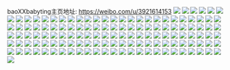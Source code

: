 baoXXbabyting主页地址: https://weibo.com/u/3921614153 
![](https://wx4.sinaimg.cn/mw2000/e9bf1549ly1h9jvft360aj20u0140qdg.jpg) 
![](https://wx4.sinaimg.cn/mw2000/e9bf1549ly1h9jvftovxcj21400u0n82.jpg) 
![](https://wx4.sinaimg.cn/mw2000/e9bf1549ly1h9jvfu1shwj20u0140alx.jpg) 
![](https://wx4.sinaimg.cn/mw2000/e9bf1549ly1h9jvfux4e4j20u0140wr4.jpg) 
![](https://wx4.sinaimg.cn/mw2000/e9bf1549ly1h9jvfvavjtj20u014012x.jpg) 
![](https://wx4.sinaimg.cn/mw2000/e9bf1549ly1h9jvfxplkvj21400u0156.jpg) 
![](https://wx4.sinaimg.cn/mw2000/e9bf1549ly1h9jvfy2wapj20u014048j.jpg) 
![](https://wx4.sinaimg.cn/mw2000/e9bf1549ly1h9jvfwmx7oj20jy0jyjts.jpg) 
![](https://wx4.sinaimg.cn/mw2000/e9bf1549ly1h9jvfyyhecj20u0140qbc.jpg) 
![](https://wx4.sinaimg.cn/mw2000/e9bf1549ly1h9jvfso6ayj20u01407eh.jpg) 
![](https://wx4.sinaimg.cn/mw2000/e9bf1549ly1h9jvfze00kj20u01hcn86.jpg) 
![](https://wx4.sinaimg.cn/mw2000/e9bf1549ly1h9jvfzyi2yj20u01hc19k.jpg) 
![](https://wx4.sinaimg.cn/mw2000/e9bf1549ly1h9jvfyjfzyj20u01hcqcy.jpg) 
![](https://wx4.sinaimg.cn/mw2000/e9bf1549ly1h9jvixvqenj21hc0u0amc.jpg) 
![](https://wx4.sinaimg.cn/mw2000/e9bf1549ly1h9jviycd75j20u01hc47m.jpg) 
![](https://wx4.sinaimg.cn/mw2000/e9bf1549ly1h9jviyqbqaj20u01hcn6h.jpg) 
![](https://wx4.sinaimg.cn/mw2000/e9bf1549ly1h9jvixcp15j21400u0jzm.jpg) 
![](https://wx4.sinaimg.cn/mw2000/e9bf1549ly1h9jvizgapsj20u0140wm4.jpg) 
![](https://wx4.sinaimg.cn/mw2000/e9bf1549ly1h9jas7f29fj22c0340kjn.jpg) 
![](https://wx4.sinaimg.cn/mw2000/e9bf1549ly1h9jas8pwc2j22c03404qr.jpg) 
![](https://wx4.sinaimg.cn/mw2000/e9bf1549ly1h9jas623udj22c0340hdv.jpg) 
![](https://wx4.sinaimg.cn/mw2000/e9bf1549ly1h9jas9sgq1j22801o0kjm.jpg) 
![](https://wx4.sinaimg.cn/mw2000/e9bf1549ly1h9jasb02jgj21o0280kjm.jpg) 
![](https://wx4.sinaimg.cn/mw2000/e9bf1549ly1h9jasbe88uj21140u0dnv.jpg) 
![](https://wx4.sinaimg.cn/mw2000/e9bf1549ly1h9jasbmwdcj21400u0107.jpg) 
![](https://wx4.sinaimg.cn/mw2000/e9bf1549ly1h9jasbxquij21400u013d.jpg) 
![](https://wx4.sinaimg.cn/mw2000/e9bf1549ly1h9jascua1pj21o0280qv6.jpg) 
![](https://wx4.sinaimg.cn/mw2000/e9bf1549ly1h9h1zppwirj20u014079s.jpg) 
![](https://wx4.sinaimg.cn/mw2000/e9bf1549ly1h9h1zr604oj20u014047c.jpg) 
![](https://wx4.sinaimg.cn/mw2000/e9bf1549ly1h9h1ztczihj20u014013h.jpg) 
![](https://wx4.sinaimg.cn/mw2000/e9bf1549ly1h9h1zv5730j20u0140qcp.jpg) 
![](https://wx4.sinaimg.cn/mw2000/e9bf1549ly1h9h1zx4m6pj20u0140471.jpg) 
![](https://wx4.sinaimg.cn/mw2000/e9bf1549ly1h9h1zz51ilj20u0140qcn.jpg) 
![](https://wx4.sinaimg.cn/mw2000/e9bf1549ly1h8g1ouur8vj21o0224e83.jpg) 
![](https://wx4.sinaimg.cn/mw2000/e9bf1549ly1h8g1owf7owj22c0340u0z.jpg) 
![](https://wx4.sinaimg.cn/mw2000/e9bf1549ly1h8g1oyu893j22c0340qv9.jpg) 
![](https://wx4.sinaimg.cn/mw2000/e9bf1549ly1h8g1p0l776j22c0340npf.jpg) 
![](https://wx4.sinaimg.cn/mw2000/e9bf1549ly1h8g1p2691qj22c0340npf.jpg) 
![](https://wx4.sinaimg.cn/mw2000/e9bf1549ly1h8g1p3qim0j23402c0kjm.jpg) 
![](https://wx4.sinaimg.cn/mw2000/e9bf1549ly1h8g1ot86y3j22c0340b2b.jpg) 
![](https://wx4.sinaimg.cn/mw2000/e9bf1549ly1h8g1p51rmsj21o02804qr.jpg) 
![](https://wx4.sinaimg.cn/mw2000/e9bf1549ly1h8g1p6vlyqj21o0280qv7.jpg) 
![](https://wx4.sinaimg.cn/mw2000/e9bf1549ly1h82nqch71ej20u0140qck.jpg) 
![](https://wx4.sinaimg.cn/mw2000/e9bf1549gy1h7l2k5qbcrj21o0280kjm.jpg) 
![](https://wx4.sinaimg.cn/mw2000/e9bf1549gy1h7l2k6ts76j22801o0e82.jpg) 
![](https://wx4.sinaimg.cn/mw2000/e9bf1549gy1h7l2k7z6u8j22c0340hdu.jpg) 
![](https://wx4.sinaimg.cn/mw2000/e9bf1549gy1h7l2k9jcsnj23402c01l0.jpg) 
![](https://wx4.sinaimg.cn/mw2000/e9bf1549gy1h7l2k4az26j23402c0npe.jpg) 
![](https://wx4.sinaimg.cn/mw2000/e9bf1549gy1h7l2kbd87bj23402c0u0z.jpg) 
![](https://wx4.sinaimg.cn/mw2000/e9bf1549gy1h7l2ke47vyj23402c0hdw.jpg) 
![](https://wx4.sinaimg.cn/mw2000/e9bf1549gy1h7l2kfnrmnj21o0280b2a.jpg) 
![](https://wx4.sinaimg.cn/mw2000/e9bf1549gy1h7l2kgr5l3j21o0280kjm.jpg) 
![](https://wx4.sinaimg.cn/mw2000/e9bf1549gy1h7e9l59pg7j21860u0q9w.jpg) 
![](https://wx4.sinaimg.cn/mw2000/e9bf1549gy1h7e9l5nk6ej21400u00tf.jpg) 
![](https://wx4.sinaimg.cn/mw2000/e9bf1549gy1h7e9l64tqaj20u010oq65.jpg) 
![](https://wx4.sinaimg.cn/mw2000/e9bf1549gy1h7e9l6k6whj20u0118wm1.jpg) 
![](https://wx4.sinaimg.cn/mw2000/e9bf1549gy1h7buu9u50wj23402c0u0z.jpg) 
![](https://wx4.sinaimg.cn/mw2000/e9bf1549gy1h7buuc0fckj23402c07wj.jpg) 
![](https://wx4.sinaimg.cn/mw2000/e9bf1549gy1h70033grm1j23402c0u0x.jpg) 
![](https://wx4.sinaimg.cn/mw2000/e9bf1549gy1h70034v9i0j23402c0b2a.jpg) 
![](https://wx4.sinaimg.cn/mw2000/e9bf1549gy1h70031y4gnj23402c0npe.jpg) 
![](https://wx4.sinaimg.cn/mw2000/e9bf1549gy1h59uu754nnj21400u0wk8.jpg) 
![](https://wx4.sinaimg.cn/mw2000/e9bf1549gy1h1rvvxqwg4j20u0140ti1.jpg) 
![](https://wx4.sinaimg.cn/mw2000/e9bf1549gy1h1rvvwpauaj21400u07f4.jpg) 
![](https://wx4.sinaimg.cn/mw2000/e9bf1549gy1h1rvvyvzyij21400u0qdq.jpg) 
![](https://wx4.sinaimg.cn/mw2000/e9bf1549gy1h1rvw094ebj20tf1gadt7.jpg) 
![](https://wx4.sinaimg.cn/mw2000/e9bf1549gy1h1rvw0yuv5j20pv19z0zv.jpg) 
![](https://wx4.sinaimg.cn/mw2000/e9bf1549gy1h1rvw1sgb6j21400u0n5q.jpg) 
![](https://wx4.sinaimg.cn/mw2000/004hoGZbgy1gujfyq9j2pj61o0280npd02.jpg) 
![](https://wx4.sinaimg.cn/mw2000/004hoGZbgy1gujfyr5uf1j61o02804qq02.jpg) 
![](https://wx4.sinaimg.cn/mw2000/004hoGZbgy1gujfys6vqnj61o02807wi02.jpg) 
![](https://wx4.sinaimg.cn/mw2000/004hoGZbgy1gujfyt4u0zj61o0280hdu02.jpg) 
![](https://wx4.sinaimg.cn/mw2000/004hoGZbgy1gt9donefd5j61400u0dmc02.jpg) 
![](https://wx4.sinaimg.cn/mw2000/e9bf1549gy1gt9doogn80j21400u0474.jpg) 
![](https://wx4.sinaimg.cn/mw2000/e9bf1549gy1gt9domifnyj21400u0wjo.jpg) 
![](https://wx4.sinaimg.cn/mw2000/e9bf1549gy1gt9dop7j4lj21400u0q8o.jpg) 
![](https://wx4.sinaimg.cn/mw2000/e9bf1549gy1gt9doq16m6j21400u0n61.jpg) 
![](https://wx4.sinaimg.cn/mw2000/e9bf1549ly1gp6xxq3kvyj22c0340hdu.jpg) 
![](https://wx4.sinaimg.cn/mw2000/e9bf1549ly1gp6xxsdzmmj21hc0u0tds.jpg) 
![](https://wx4.sinaimg.cn/mw2000/e9bf1549ly1gp6xxo1bauj21o02807wh.jpg) 
![](https://wx4.sinaimg.cn/mw2000/e9bf1549ly1gkuilrtch6j20u00u0wl5.jpg) 
![](https://wx4.sinaimg.cn/mw2000/e9bf1549ly1ge8neevqa8j21400u0n82.jpg) 
![](https://wx4.sinaimg.cn/mw2000/e9bf1549ly1gdjc5ouao9j20n0114dru.jpg) 
![](https://wx4.sinaimg.cn/mw2000/e9bf1549ly1g78qawwhouj20u00u0775.jpg) 
![](https://wx4.sinaimg.cn/mw2000/e9bf1549ly1g78qawbfu6j21ho1zk4qs.jpg) 
![](https://wx4.sinaimg.cn/mw2000/e9bf1549ly1g09tqnu6l1j22c03401ky.jpg) 
![](https://wx4.sinaimg.cn/mw2000/e9bf1549ly1g09tqqx3t6j23402c01ky.jpg) 
![](https://wx4.sinaimg.cn/mw2000/e9bf1549ly1g09tqts2shj22c0340kjl.jpg) 
![](https://wx4.sinaimg.cn/mw2000/e9bf1549ly1g09tqk853wj21o0280npd.jpg) 
![](https://wx4.sinaimg.cn/mw2000/e9bf1549ly1g09tr8gks0j23402c07wk.jpg) 
![](https://wx4.sinaimg.cn/mw2000/e9bf1549ly1g09tu3pn43j23402c01ky.jpg) 
![](https://wx4.sinaimg.cn/mw2000/e9bf1549ly1g09trch7ysj22c0340e82.jpg) 
![](https://wx4.sinaimg.cn/mw2000/e9bf1549ly1g09trh2rjej23402c04qq.jpg) 
![](https://wx4.sinaimg.cn/mw2000/e9bf1549ly1g09tv3dthfj21jq15qkdv.jpg) 
![](https://wx4.sinaimg.cn/mw2000/e9bf1549ly1g08kf2bxn9j233y1ao7wh.jpg) 
![](https://wx4.sinaimg.cn/mw2000/e9bf1549ly1g08kf5i5vfj23402c04qq.jpg) 
![](https://wx4.sinaimg.cn/mw2000/e9bf1549ly1g08kf88lnej227u1o01kx.jpg) 
![](https://wx4.sinaimg.cn/mw2000/e9bf1549ly1g08aby3rk3j23402c0x6q.jpg) 
![](https://wx4.sinaimg.cn/mw2000/e9bf1549ly1g08abzik3ij22c0340b2a.jpg) 
![](https://wx4.sinaimg.cn/mw2000/e9bf1549ly1g08abwelocj23402c01ky.jpg) 
![](https://wx4.sinaimg.cn/mw2000/e9bf1549ly1g08ac0zbnaj22c03404qq.jpg) 
![](https://wx4.sinaimg.cn/mw2000/e9bf1549ly1g08ac2kzp5j23402c0u0y.jpg) 
![](https://wx4.sinaimg.cn/mw2000/e9bf1549ly1g08ac42p0rj20xc18eb2a.jpg) 
![](https://wx4.sinaimg.cn/mw2000/e9bf1549ly1fyqgxyw4duj20qo140dmr.jpg) 
![](https://wx4.sinaimg.cn/mw2000/e9bf1549ly1fyqcch0oa0j20lc0sgjve.jpg) 
![](https://wx4.sinaimg.cn/mw2000/e9bf1549ly1fyqccfwbbgj20sg0lcae3.jpg) 
![](https://wx4.sinaimg.cn/mw2000/e9bf1549ly1fyqcckyuxej20qo0zjqb4.jpg) 
![](https://wx4.sinaimg.cn/mw2000/e9bf1549ly1fyqcclbh6gj20k00b976k.jpg) 
![](https://wx4.sinaimg.cn/mw2000/e9bf1549ly1fxa0mggnudj20qo0zkakt.jpg) 
![](https://wx4.sinaimg.cn/mw2000/e9bf1549ly1fx0l7p91gej20rs15ohdt.jpg) 
![](https://wx4.sinaimg.cn/mw2000/e9bf1549ly1fwc9w01i48j22c02c0hdu.jpg) 
![](https://wx4.sinaimg.cn/mw2000/e9bf1549ly1fvrod7mexkj20qo0zijyb.jpg) 
![](https://wx4.sinaimg.cn/mw2000/e9bf1549ly1fvqgr4290mj21o027ve67.jpg) 
![](https://wx4.sinaimg.cn/mw2000/e9bf1549gy1fvkq6mulamj20qo1bf7dt.jpg) 
![](https://wx4.sinaimg.cn/mw2000/e9bf1549gy1fvkq6nucrij20qo1bfgtn.jpg) 
![](https://wx4.sinaimg.cn/mw2000/e9bf1549ly1fumbv4kdpoj20qo1bgqb8.jpg) 
![](https://wx4.sinaimg.cn/mw2000/e9bf1549ly1ft3wn8dfw4j20yi1a07wh.jpg) 
![](https://wx4.sinaimg.cn/mw2000/e9bf1549ly1fspy6x2rb2j23402c0x6p.jpg) 
![](https://wx4.sinaimg.cn/mw2000/e9bf1549ly1fspy71fqjoj22c03404qq.jpg) 
![](https://wx4.sinaimg.cn/mw2000/e9bf1549ly1fqspop5czvj215o15ox6p.jpg) 
![](https://wx4.sinaimg.cn/mw2000/e9bf1549ly1fqljy66xomj20yi1a04qq.jpg) 
![](https://wx4.sinaimg.cn/mw2000/e9bf1549ly1fqi7ehdiq0j22c0340qv5.jpg) 
![](https://wx4.sinaimg.cn/mw2000/e9bf1549ly1fqi7ethw4sj22c0340e81.jpg) 
![](https://wx4.sinaimg.cn/mw2000/e9bf1549ly1fqi7fe2ic0j22c03407wi.jpg) 
![](https://wx4.sinaimg.cn/mw2000/e9bf1549ly1fqi7fs0izij22c03404qq.jpg) 
![](https://wx4.sinaimg.cn/mw2000/e9bf1549ly1fqi7g4n1xfj22c0340u0x.jpg) 
![](https://wx4.sinaimg.cn/mw2000/e9bf1549ly1fqi7dt92kzj22c03404qq.jpg) 
![](https://wx4.sinaimg.cn/mw2000/e9bf1549ly1fqi7get0y9j22c03404qq.jpg) 
![](https://wx4.sinaimg.cn/mw2000/e9bf1549ly1fqi7gpxumaj22c03404qq.jpg) 
![](https://wx4.sinaimg.cn/mw2000/e9bf1549ly1fqi7gy7wvkj22c03404qq.jpg) 
![](https://wx4.sinaimg.cn/mw2000/e9bf1549ly1fqdk405hjmj20u0140b29.jpg) 
![](https://wx4.sinaimg.cn/mw2000/e9bf1549ly1fpvz2asbguj20dw06ut8q.jpg) 

